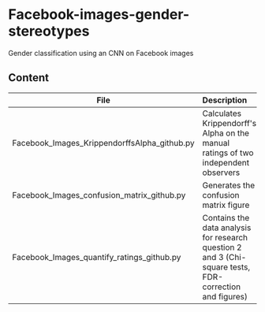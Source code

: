 # Facebook-images-gender-stereotypes
Gender classification using an CNN on Facebook images

## Content 

| File | Description|
|--------|:-----------|
| Facebook_Images_KrippendorffsAlpha_github.py | Calculates Krippendorff's Alpha on the manual ratings of two independent observers |
| Facebook_Images_confusion_matrix_github.py | Generates the confusion matrix figure |
| Facebook_Images_quantify_ratings_github.py | Contains the data analysis for research question 2 and 3 (Chi-square tests, FDR-correction and figures) |
